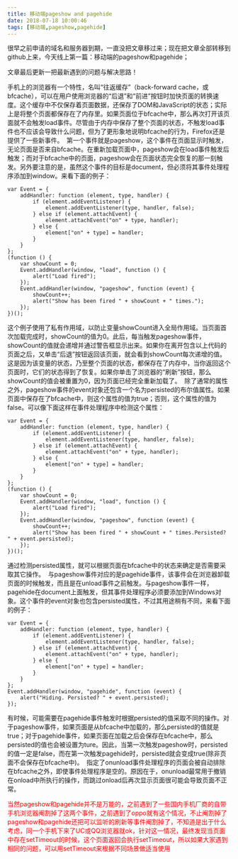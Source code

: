 ```yaml
---
title: 移动端pageshow and pagehide
date: 2018-07-18 10:00:46
tags: [移动端,pageshow,pagehide]
---
```


很早之前申请的域名和服务器到期，一直没把文章移过来；现在把文章全部转移到github上来，今天线上第一篇：移动端的pageshow和pagehide；

文章最后更新一把最新遇到的问题与解决思路！

手机上的浏览器有一个特性，名叫“往返缓存”（back-forward cache，或bfcache），可以在用户使用浏览器的“后退”和“前进”按钮时加快页面的转换速度。这个缓存中不仅保存着页面数据，还保存了DOM和JavaScript的状态；实际上是将整个页面都保存在了内存里。如果页面位于bfcache中，那么再次打开该页面就不会触发load事件。尽管由于内存中保存了整个页面的状态，不触发load事件也不应该会导致什么问题，但为了更形象地说明bfcache的行为，Firefox还是提供了一些新事件。   第一个事件就是pageshow，这个事件在页面显示时触发，无论页面是否来自bfcache。在重新加载页面中，pageshow会在load事件触发后触发；而对于bfcache中的页面，pageshow会在页面状态完全恢复的那一刻触发。<!--more-->另外要注意的是，虽然这个事件的目标是document，但必须将其事件处理程序添加到window。来看下面的例子：  

```
var Event = {  
    addHandler: function (element, type, handler) {  
        if (element.addEventListener) {  
            element.addEventListener(type, handler, false);  
        } else if (element.attachEvent) {  
            element.attachEvent("on" + type, handler);  
        } else {  
            element["on" + type] = handler;  
        }  
    }  
};  
(function () {  
    var showCount = 0;  
    Event.addHandler(window, "load", function () {  
        alert("Load fired");  
    });  
    Event.addHandler(window, "pageshow", function (event) {  
        showCount++;  
        alert("Show has been fired " + showCount + " times.");  
    });  
})(); 
```

这个例子使用了私有作用域，以防止变量showCount进入全局作用域。当页面首次加载完成时，showCount的值为0。此后，每当触发pageshow事件，showCount的值就会递增并通过警告框显示出来。如果你在离开包含以上代码的页面之后，又单击“后退”按钮返回该页面，就会看到showCount每次递增的值。这是因为该变量的状态，乃至整个页面的状态，都保存在了内存中，当你返回这个页面时，它们的状态得到了恢复。如果你单击了浏览器的“刷新”按钮，那么showCount的值会被重置为0，因为页面已经完全重新加载了。   除了通常的属性之外，pageshow事件的event对象还包含一个名为persisted的布尔值属性。如果页面中保存在了bfcache中，则这个属性的值为true；否则，这个属性的值为false。可以像下面这样在事件处理程序中检测这个属性： 

```
var Event = {  
    addHandler: function (element, type, handler) {  
        if (element.addEventListener) {  
            element.addEventListener(type, handler, false);  
        } else if (element.attachEvent) {  
            element.attachEvent("on" + type, handler);  
        } else {  
            element["on" + type] = handler;  
        }  
    }  
};  
(function () {  
    var showCount = 0;  
    Event.addHandler(window, "load", function () {  
        alert("Load fired");  
    });  
    Event.addHandler(window, "pageshow", function (event) {  
        showCount++;  
        alert("Show has been fired " + showCount + " times.Persisted? " + event.persisted);  
    });  
})();  
```

通过检测persisted属性，就可以根据页面在bfcache中的状态来确定是否需要采取其它操作。   与pageshow事件对应的是pagehide事件，该事件会在浏览器卸载页面的时候触发，而且是在unload事件之前触发。与pageshow事件一样，pagehide在document上面触发，但其事件处理程序必须要添加到Windows对象。这个事件的event对象也包含persisted属性，不过其用途稍有不同，来看下面的例子： 

```
var Event = {  
    addHandler: function (element, type, handler) {  
        if (element.addEventListener) {  
            element.addEventListener(type, handler, false);  
        } else if (element.attachEvent) {  
            element.attachEvent("on" + type, handler);  
        } else {  
            element["on" + type] = handler;  
        }  
    }  
};  
Event.addHandler(window, "pagehide", function (event) {  
    alert("Hiding. Persisted? " + event.persisted);  
});  
```

有时候，可能需要在pagehide事件触发时根据persisted的值采取不同的操作。对于pageshow事件，如果页面是从bfcache中加载的，那么persisted的值就是true；对于pagehide事件，如果页面在加载之后会保存在bfcache中，那么persisted的值也会被设置为ture。因此，当第一次触发pageshow时，persisted的值一定是false，而在第一次触发pagehide时，persisted就会变成true(除非页面不会保存在bfcache中)。   指定了onunload事件处理程序的页面会被自动排除在bfcache之外，即使事件处理程序是空的。原因在于，onunload最常用于撤销在onload中所执行的操作，而跳过onload后再次显示页面很可能会导致页面不正常。

<font color=red>当然pageshow和pagehide并不是万能的，之前遇到了一些国内手机厂商的自带手机浏览器阉割掉了这两个事件，之前遇到了oppo就有这个情况，不止阉割掉了pageshow和pagehide还把可以监听的刷新等事件阉割掉了，不知道是出于什么考虑，同一个手机下来了UC或QQ浏览器就ok，针对这一情况，最终发现当页面中存在setTimeout的时候，这个页面返回会执行setTimeout，所以如果大家遇到相同的问题，可以用setTimeout来根据不同场景做适当使用</font>